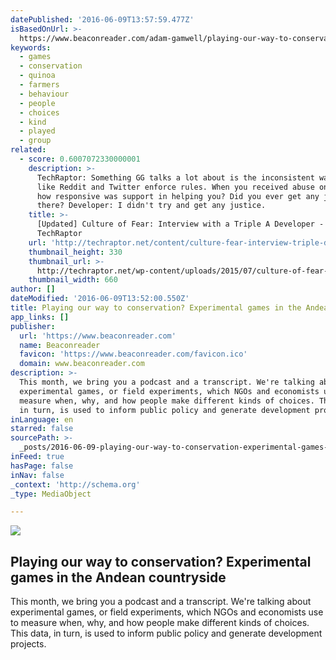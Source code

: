 ```yaml
---
datePublished: '2016-06-09T13:57:59.477Z'
isBasedOnUrl: >-
  https://www.beaconreader.com/adam-gamwell/playing-our-way-to-conservation-experimental-games-in-the-andean-countryside
keywords:
  - games
  - conservation
  - quinoa
  - farmers
  - behaviour
  - people
  - choices
  - kind
  - played
  - group
related:
  - score: 0.6007072330000001
    description: >-
      TechRaptor: Something GG talks a lot about is the inconsistent way sites
      like Reddit and Twitter enforce rules. When you received abuse on Twitter,
      how responsive was support in helping you? Did you ever get any justice
      there? Developer: I didn't try and get any justice.
    title: >-
      [Updated] Culture of Fear: Interview with a Triple A Developer -
      TechRaptor
    url: 'http://techraptor.net/content/culture-fear-interview-triple-developer'
    thumbnail_height: 330
    thumbnail_url: >-
      http://techraptor.net/wp-content/uploads/2015/07/culture-of-fear-gamers-unite.jpeg
    thumbnail_width: 660
author: []
dateModified: '2016-06-09T13:52:00.550Z'
title: Playing our way to conservation? Experimental games in the Andean countryside
app_links: []
publisher:
  url: 'https://www.beaconreader.com'
  name: Beaconreader
  favicon: 'https://www.beaconreader.com/favicon.ico'
  domain: www.beaconreader.com
description: >-
  This month, we bring you a podcast and a transcript. We're talking about
  experimental games, or field experiments, which NGOs and economists use to
  measure when, why, and how people make different kinds of choices. This data,
  in turn, is used to inform public policy and generate development projects.
inLanguage: en
starred: false
sourcePath: >-
  _posts/2016-06-09-playing-our-way-to-conservation-experimental-games-in-the-a.md
inFeed: true
hasPage: false
inNav: false
_context: 'http://schema.org'
_type: MediaObject

---
```

<article style=""><img src="https://s3-us-west-2.amazonaws.com/the-grid-img/p/a6b5844ba7e13f5e8a02988223fb136ce1987a50.jpg" /><h1>Playing our way to conservation? Experimental games in the Andean countryside</h1><p>This month, we bring you a podcast and a transcript. We're talking about experimental games, or field experiments, which NGOs and economists use to measure when, why, and how people make different kinds of choices. This data, in turn, is used to inform public policy and generate development projects.</p></article>